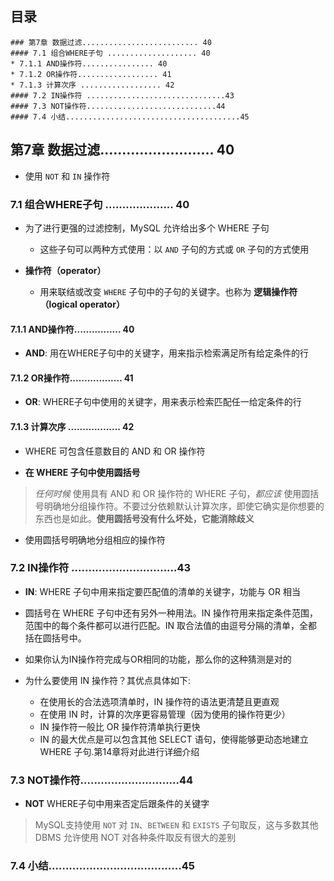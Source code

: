 ## 目录
```
### 第7章 数据过滤.......................... 40
#### 7.1 组合WHERE子句 .................... 40
* 7.1.1 AND操作符................ 40
* 7.1.2 OR操作符.................. 41
* 7.1.3 计算次序 .................. 42
#### 7.2 IN操作符 ...............................43
#### 7.3 NOT操作符.............................44
#### 7.4 小结.......................................45
```


## 第7章 数据过滤.......................... 40
* 使用 `NOT` 和 `IN` 操作符

### 7.1 组合WHERE子句 .................... 40
* 为了进行更强的过滤控制，MySQL 允许给出多个 WHERE 子句
    * 这些子句可以两种方式使用：以 `AND` 子句的方式或 `OR` 子句的方式使用

* **操作符（operator）**
    * 用来联结或改变 `WHERE` 子句中的子句的关键字。也称为 **逻辑操作符（logical operator）**

#### 7.1.1 AND操作符................ 40
* **AND**: 用在WHERE子句中的关键字，用来指示检索满足所有给定条件的行

#### 7.1.2 OR操作符.................. 41
* **OR**: WHERE子句中使用的关键字，用来表示检索匹配任一给定条件的行

#### 7.1.3 计算次序 .................. 42
* WHERE 可包含任意数目的 AND 和 OR 操作符

* **在 WHERE 子句中使用圆括号** 
> *任何时候* 使用具有 AND 和 OR 操作符的 WHERE 子句，*都应该* 使用圆括号明确地分组操作符。不要过分依赖默认计算次序，即使它确实是你想要的东西也是如此。**使用圆括号没有什么坏处，它能消除歧义**

* 使用圆括号明确地分组相应的操作符

### 7.2 IN操作符 ...............................43
* **IN**: WHERE 子句中用来指定要匹配值的清单的关键字，功能与 OR 相当

* 圆括号在 WHERE 子句中还有另外一种用法。IN 操作符用来指定条件范围，范围中的每个条件都可以进行匹配。IN 取合法值的由逗号分隔的清单，全都括在圆括号中。

* 如果你认为IN操作符完成与OR相同的功能，那么你的这种猜测是对的

* 为什么要使用 IN 操作符？其优点具体如下:
    * 在使用长的合法选项清单时，IN 操作符的语法更清楚且更直观
    * 在使用 IN 时，计算的次序更容易管理（因为使用的操作符更少）
    * IN 操作符一般比 OR 操作符清单执行更快
    * IN 的最大优点是可以包含其他 SELECT 语句，使得能够更动态地建立 WHERE 子句.第14章将对此进行详细介绍

### 7.3 NOT操作符.............................44
* **NOT** WHERE子句中用来否定后跟条件的关键字

> MySQL支持使用 `NOT` 对 `IN`、`BETWEEN` 和 `EXISTS` 子句取反，这与多数其他 DBMS 允许使用 NOT 对各种条件取反有很大的差别

### 7.4 小结.......................................45
